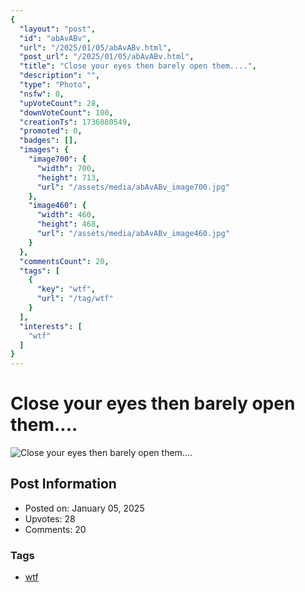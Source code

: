 ```yaml
---
{
  "layout": "post",
  "id": "abAvABv",
  "url": "/2025/01/05/abAvABv.html",
  "post_url": "/2025/01/05/abAvABv.html",
  "title": "Close your eyes then barely open them....",
  "description": "",
  "type": "Photo",
  "nsfw": 0,
  "upVoteCount": 28,
  "downVoteCount": 100,
  "creationTs": 1736080549,
  "promoted": 0,
  "badges": [],
  "images": {
    "image700": {
      "width": 700,
      "height": 713,
      "url": "/assets/media/abAvABv_image700.jpg"
    },
    "image460": {
      "width": 460,
      "height": 468,
      "url": "/assets/media/abAvABv_image460.jpg"
    }
  },
  "commentsCount": 20,
  "tags": [
    {
      "key": "wtf",
      "url": "/tag/wtf"
    }
  ],
  "interests": [
    "wtf"
  ]
}
---
```


# Close your eyes then barely open them....

![Close your eyes then barely open them....](/assets/media/abAvABv_image700.jpg)

## Post Information

- Posted on: January 05, 2025
- Upvotes: 28
- Comments: 20

### Tags

- [wtf](/tag/wtf)
